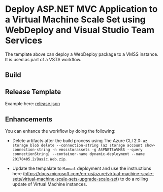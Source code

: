 # Deploy ASP.NET MVC Application to a Virtual Machine Scale Set using WebDeploy and Visual Studio Team Services

The template above can deploy a WebDeploy package to a VMSS instance. It is used as part of a VSTS workflow.

## Build

## Release Template

Example here: [release.json](release.json)

## Enhancements

You can enhance the workflow by doing the following:

- Delete artifacts after the build process using The Azure CLI 2.0: ``az storage blob delete --connection-string (az storage account show-connection-string -n vmssstorassets -g ASPNETtoVMSS --query connectionString) --container-name dynamic-deployment --name 20170405.2/Basic.Web.zip``.

- Update the tempalate to ``Manual`` deployment and use the instructions here (https://docs.microsoft.com/en-us/azure/virtual-machine-scale-sets/virtual-machine-scale-sets-upgrade-scale-set) to do a rolling update of Virtual Machine instances.
